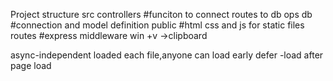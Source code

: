 <!-- require('x')=> x.js , x.json ,x/index.js -->

Project structure
src
controllers #funciton to connect routes to db ops
db  #connection and model definition
public #html css and js for static files
routes #express middleware
win +v ->clipboard


async-independent loaded each file,anyone can load early
defer -load after page load